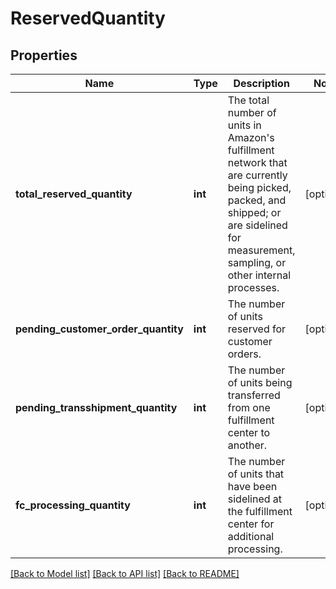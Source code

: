 # ReservedQuantity

## Properties
Name | Type | Description | Notes
------------ | ------------- | ------------- | -------------
**total_reserved_quantity** | **int** | The total number of units in Amazon&#x27;s fulfillment network that are currently being picked, packed, and shipped; or are sidelined for measurement, sampling, or other internal processes. | [optional] 
**pending_customer_order_quantity** | **int** | The number of units reserved for customer orders. | [optional] 
**pending_transshipment_quantity** | **int** | The number of units being transferred from one fulfillment center to another. | [optional] 
**fc_processing_quantity** | **int** | The number of units that have been sidelined at the fulfillment center for additional processing. | [optional] 

[[Back to Model list]](../../README.md#documentation-for-models) [[Back to API list]](../../README.md#documentation-for-api-endpoints) [[Back to README]](../../README.md)

